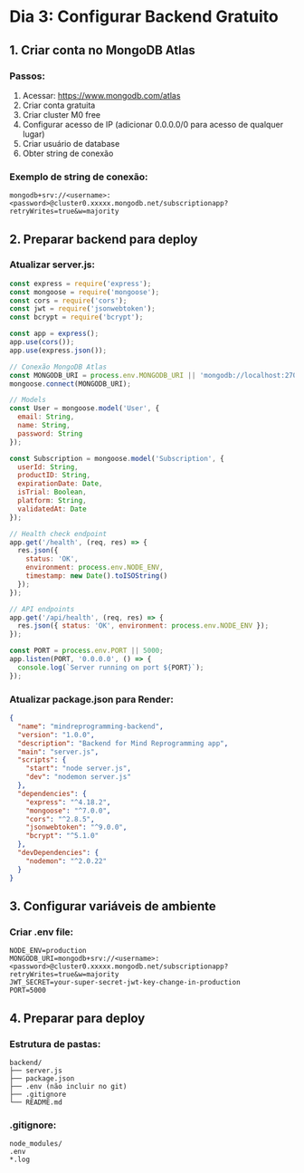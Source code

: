 # Dia 3: Configurar Backend Gratuito

## 1. Criar conta no MongoDB Atlas

### Passos:
1. Acessar: https://www.mongodb.com/atlas
2. Criar conta gratuita
3. Criar cluster M0 free
4. Configurar acesso de IP (adicionar 0.0.0.0/0 para acesso de qualquer lugar)
5. Criar usuário de database
6. Obter string de conexão

### Exemplo de string de conexão:
```
mongodb+srv://<username>:<password>@cluster0.xxxxx.mongodb.net/subscriptionapp?retryWrites=true&w=majority
```

## 2. Preparar backend para deploy

### Atualizar server.js:

```javascript
const express = require('express');
const mongoose = require('mongoose');
const cors = require('cors');
const jwt = require('jsonwebtoken');
const bcrypt = require('bcrypt');

const app = express();
app.use(cors());
app.use(express.json());

// Conexão MongoDB Atlas
const MONGODB_URI = process.env.MONGODB_URI || 'mongodb://localhost:27017/subscriptionapp';
mongoose.connect(MONGODB_URI);

// Models
const User = mongoose.model('User', {
  email: String,
  name: String,
  password: String
});

const Subscription = mongoose.model('Subscription', {
  userId: String,
  productID: String,
  expirationDate: Date,
  isTrial: Boolean,
  platform: String,
  validatedAt: Date
});

// Health check endpoint
app.get('/health', (req, res) => {
  res.json({ 
    status: 'OK', 
    environment: process.env.NODE_ENV,
    timestamp: new Date().toISOString()
  });
});

// API endpoints
app.get('/api/health', (req, res) => {
  res.json({ status: 'OK', environment: process.env.NODE_ENV });
});

const PORT = process.env.PORT || 5000;
app.listen(PORT, '0.0.0.0', () => {
  console.log(`Server running on port ${PORT}`);
});
```

### Atualizar package.json para Render:

```json
{
  "name": "mindreprogramming-backend",
  "version": "1.0.0",
  "description": "Backend for Mind Reprogramming app",
  "main": "server.js",
  "scripts": {
    "start": "node server.js",
    "dev": "nodemon server.js"
  },
  "dependencies": {
    "express": "^4.18.2",
    "mongoose": "^7.0.0",
    "cors": "^2.8.5",
    "jsonwebtoken": "^9.0.0",
    "bcrypt": "^5.1.0"
  },
  "devDependencies": {
    "nodemon": "^2.0.22"
  }
}
```

## 3. Configurar variáveis de ambiente

### Criar .env file:
```env
NODE_ENV=production
MONGODB_URI=mongodb+srv://<username>:<password>@cluster0.xxxxx.mongodb.net/subscriptionapp?retryWrites=true&w=majority
JWT_SECRET=your-super-secret-jwt-key-change-in-production
PORT=5000
```

## 4. Preparar para deploy

### Estrutura de pastas:
```
backend/
├── server.js
├── package.json
├── .env (não incluir no git)
├── .gitignore
└── README.md
```

### .gitignore:
```
node_modules/
.env
*.log
```